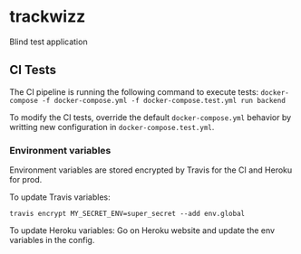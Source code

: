 # trackwizz
Blind test application

## CI Tests

The CI pipeline is running the following command to execute tests:
`docker-compose -f docker-compose.yml -f docker-compose.test.yml run backend`

To modify the CI tests, override the default `docker-compose.yml` behavior by writting new configuration in `docker-compose.test.yml`.

### Environment variables

Environment variables are stored encrypted by Travis for the CI and Heroku for prod.

To update Travis variables:

```travis encrypt MY_SECRET_ENV=super_secret --add env.global```

To update Heroku variables:
Go on Heroku website and update the env variables in the config.